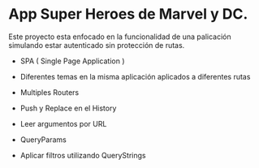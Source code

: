 

# App Super Heroes de Marvel y DC.

Este proyecto esta enfocado en la funcionalidad de una palicación simulando estar autenticado sin protección de rutas.

- SPA ( Single Page Application )

- Diferentes temas en la misma aplicación aplicados a diferentes rutas

- Multiples Routers

- Push y Replace en el History

- Leer argumentos por URL

- QueryParams

- Aplicar filtros utilizando QueryStrings